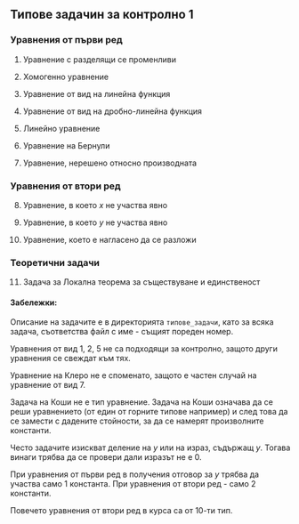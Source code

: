 ## Типове задачин за контролно 1

### Уравнения от първи ред

1. Уравнение с разделящи се променливи

2. Хомогенно уравнение

3. Уравнение от вид на линейна функция

4. Уравнение от вид на дробно-линейна функция

5. Линейно уравнение

6. Уравнение на Бернули

7. Уравнение, нерешено относно производната

### Уравнения от втори ред

8. Уравнение, в което $x$ не участва явно

9. Уравнение, в което $y$ не участва явно

10. Уравнение, което е нагласено да се разложи

### Теоретични задачи

11. Задача за Локална теорема за  съществуване и единственост

#### Забележки:

Описание на задачите е в директорията `типове_задачи`, като за всяка задача, съответства файл с име - същият пореден номер.

Уравнения от вид 1, 2, 5 не са подходящи за контролно, защото други уравнения се свеждат към тях.

Уравнение на Клеро не е споменато, защото е частен случай на уравнение от вид 7.

Задача на Коши не е тип уравнение. Задача на Коши означава да се реши уравнението (от един от горните типове например) и след това да се замести с дадените стойности, за да се намерят произволните константи.

Често задачите изискват деление на $y$ или на израз, съдържащ $y$. Тогава винаги трябва да се провери дали изразът не е 0.

При уравнения от първи ред в получения отговор за $y$ трябва да участва само 1 константа. При уравнения от втори ред - само 2 константи.

Повечето уравнения от втори ред в курса са от 10-ти тип.